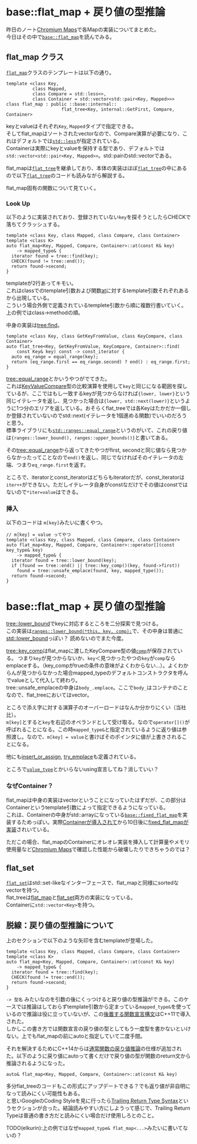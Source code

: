 # base::flat_map + 戻り値の型推論

昨日のノート[Chromium Maps](/szPe4BDiSAqq2Lk1DSycHw)で各Mapの実装についてまとめた。  
今日はその中で[`base::flat_map`](https://source.chromium.org/chromium/chromium/src/+/main:base/containers/flat_map.h)を読んでみる。

## flat_map クラス
[`flat_map`](https://source.chromium.org/chromium/chromium/src/+/main:base/containers/flat_map.h;l=178-182;drc=e4622aaeccea84652488d1822c28c78b7115684f)クラスのテンプレートは以下の通り。
```cpp=
template <class Key,
          class Mapped,
          class Compare = std::less<>,
          class Container = std::vector<std::pair<Key, Mapped>>>
class flat_map : public ::base::internal::
                     flat_tree<Key, internal::GetFirst, Compare, Container>
```

keyとvalueはそれぞれ`Key`, `Mapped`タイプで指定できる。  
そしてflat_mapはソートされたvectorなので、Compare演算が必要になり、これはデフォルトでは[`std::less`](https://cpprefjp.github.io/reference/functional/less.html)が指定されている。  
Containerは実際にkeyとvalueを保持する型であり、デフォルトでは`std::vector<std::pair<Key, Mapped>>`。std::pairのstd::vectorである。

flat_mapは[`flat_tree`](https://source.chromium.org/chromium/chromium/src/+/refs/heads/main:base/containers/flat_tree.h;l=148;drc=dc11a1d175fad2a88df80a83b1b0cf2f20d348bd)を継承しており、本体の実装はほぼ[`flat_tree`](https://source.chromium.org/chromium/chromium/src/+/refs/heads/main:base/containers/flat_tree.h;l=148;drc=dc11a1d175fad2a88df80a83b1b0cf2f20d348bd)の中にあるので以下[`flat_tree`](https://source.chromium.org/chromium/chromium/src/+/refs/heads/main:base/containers/flat_tree.h;l=148;drc=dc11a1d175fad2a88df80a83b1b0cf2f20d348bd)のコードも読みながら解説する。  

flat_map固有の関数について見ていく。

### Look Up
以下のように実装されており、登録されていない`key`を探そうとしたらCHECKで落ちてクラッシュする。
```cpp=
template <class Key, class Mapped, class Compare, class Container>
template <class K>
auto flat_map<Key, Mapped, Compare, Container>::at(const K& key)
    -> mapped_type& {
  iterator found = tree::find(key);
  CHECK(found != tree::end());
  return found->second;
}
```
templateが2行あってキモい。  
これはclassでのtemplate引数および関数[at](https://source.chromium.org/chromium/chromium/src/+/main:base/containers/flat_map.h;l=216;drc=e4622aaeccea84652488d1822c28c78b7115684f)に対するtemplate引数それぞれあるから出現している。  
こういう場合外側で定義されているtemplete引数から順に複数行書いていく。上の例ではclass→methodの順。


中身の実装は[tree:find](https://source.chromium.org/chromium/chromium/src/+/refs/heads/main:base/containers/flat_tree.h;l=978;drc=dc11a1d175fad2a88df80a83b1b0cf2f20d348bd)。

```cpp=
template <class Key, class GetKeyFromValue, class KeyCompare, class Container>
auto flat_tree<Key, GetKeyFromValue, KeyCompare, Container>::find(
    const Key& key) const -> const_iterator {
  auto eq_range = equal_range(key);
  return (eq_range.first == eq_range.second) ? end() : eq_range.first;
}
```

[tree::equal_range](https://source.chromium.org/chromium/chromium/src/+/refs/heads/main:base/containers/flat_tree.h;l=1028;drc=dc11a1d175fad2a88df80a83b1b0cf2f20d348bd)とかいうやつがでてきた。  
これは[KeyValueCompare](https://source.chromium.org/chromium/chromium/src/+/refs/heads/main:base/containers/flat_tree.h;l=461;drc=dc11a1d175fad2a88df80a83b1b0cf2f20d348bd)型の比較演算を使用して`key`と同じになる範囲を探しているが、ここではもし一致するkeyが見つからなければ`{lower, lower}`という同じイテレータを返し、見つかった場合は`{lower, std::next(lower)}`というように1つ分のエリアを返している。おそらくflat_treeでは各Keyはたかだか一個しか登録されていないのでstd::next(イテレータを1個進める関数)でいいのだろうと思う。  
標準ライブラリにも[`std::ranges::equal_range`](https://cpprefjp.github.io/reference/algorithm/ranges_equal_range.html)というのがいて、これの戻り値は`{ranges::lower_bound(), ranges::upper_bounds()}`と書いてある。  

その[tree::equal_range](https://source.chromium.org/chromium/chromium/src/+/refs/heads/main:base/containers/flat_tree.h;l=1028;drc=dc11a1d175fad2a88df80a83b1b0cf2f20d348bd)から返ってきたやつがfirst, secondと同じ値なら見つからなかったってことなので`end()`を返し、同じでなければそのイテレータの左端、つまり`eq_range.first`を返す。  

ところで、iteratorとconst_iteratorはどちらもiteratorだが、const_iteratorは`iter++`ができない。ただしイテレータ自身がconstなだけでその値はconstではないので`*iter=value`はできる。  

### 挿入
以下のコードは `m[key]`みたいに書くやつ。
```cpp=
// m[key] = value ってやつ
template <class Key, class Mapped, class Compare, class Container>
auto flat_map<Key, Mapped, Compare, Container>::operator[](const key_type& key)
    -> mapped_type& {
  iterator found = tree::lower_bound(key);
  if (found == tree::end() || tree::key_comp()(key, found->first))
    found = tree::unsafe_emplace(found, key, mapped_type());
  return found->second;
}
```
# base::flat_map + 戻り値の型推論

[tree::lower_bound](https://source.chromium.org/chromium/chromium/src/+/refs/heads/main:base/containers/flat_tree.h;l=1067;drc=dc11a1d175fad2a88df80a83b1b0cf2f20d348bd)でkeyに対応するところを二分探索で見つける。  
この実装は[`ranges::lower_bound(*this, key, comp);`](https://source.chromium.org/chromium/chromium/src/+/main:base/ranges/algorithm.h;l=3106;drc=6d1cf699abe0ca8158015acc39b77606f327f972)で、その中身は普通に[std::lower_bound](https://cpprefjp.github.io/reference/algorithm/lower_bound.html)っぽい？
読めないのでまた今度。  

[tree::key_comp](https://source.chromium.org/chromium/chromium/src/+/refs/heads/main:base/containers/flat_tree.h;l=567;drc=dc11a1d175fad2a88df80a83b1b0cf2f20d348bd)はflat_mapに渡したKeyCompare型の値[`comp`](https://source.chromium.org/chromium/chromium/src/+/main:base/containers/flat_map.h;l=375;drc=e4622aaeccea84652488d1822c28c78b7115684f)が保存されている。
つまり`key`が見つからないか、`key`＜見つかったやつの`key`が`comp`ならemplaceする。（key_compがtrueの条件の意味がよくわからない…）。よくわからんが見つからなかった場合mapped_typeのデフォルトコンストラクタを呼んでvalueとして代入して終わり。  
tree::unsafe_emplaceの中身は`body_.emplace`。ここで`body_`はコンテナのことなので、flat_treeにおいてはvector。  

ところで添え字に対する演算子のオーバーロードはなんか分かりにくい（当社比）。  
`m[key]`とすると`key`を右辺のオペランドとして受け取る。なので`operator[]()`が呼ばれることになる。この時`mapped_type&`と指定されているように返り値は参照渡し。なので、`m[key] = value`と書けばそのポインタに値が上書きされることになる。  


他にも[insert_or_assign](https://source.chromium.org/chromium/chromium/src/+/main:base/containers/flat_map.h;l=299;drc=e4622aaeccea84652488d1822c28c78b7115684f), [try_emplace](https://source.chromium.org/chromium/chromium/src/+/main:base/containers/flat_map.h;l=324;drc=e4622aaeccea84652488d1822c28c78b7115684f)も定義されている。  


ところで[`value_type`](https://source.chromium.org/chromium/chromium/src/+/main:base/containers/flat_map.h;l=191;drc=e4622aaeccea84652488d1822c28c78b7115684f)とかいらないusing宣言してね？消していい？  

### なぜContainer？
flat_mapは中身の実装はvectorということになっていたはずだが、この部分はContainerというtemplate引数によって指定できるようになっている。  
これは、Containerの中身がstd::arrayになっている[`base::fixed_flat_map`](https://source.chromium.org/chromium/chromium/src/+/main:base/containers/fixed_flat_map.h;l=89;drc=7ca1c1faf3ec5ff1c1faba93f7260d0c71c38d5e)を実装するためっぽい。実際[Containerが導入されて](https://chromium-review.googlesource.com/c/chromium/src/+/2510249)から10日後に[fixed_flat_mapが実装](https://chromium-review.googlesource.com/c/chromium/src/+/2532247)されいている。  

ただこの場合、flat_mapのContainerにオレオレ実装を挿入して計算量やメモリ使用量など[Chromium Maps](/szPe4BDiSAqq2Lk1DSycHw)で確認した性能から破壊したりできちゃうのでは？


## flat_set
[`flat_set`](https://source.chromium.org/chromium/chromium/src/+/main:base/containers/flat_set.h;l=157;drc=e4622aaeccea84652488d1822c28c78b7115684f)はstd::set-likeなインターフェースで、flat_mapと同様にsortedなvectorを持つ。  
flat_treeは[flat_map](https://source.chromium.org/chromium/chromium/src/+/main:base/containers/flat_map.h)と[flat_set](https://source.chromium.org/chromium/chromium/src/+/main:base/containers/flat_set.h)両方の実装になっている。  
Containerに`std::vector<Key>`を持つ。

## 脱線：戻り値の型推論について
上のセクションで以下のような矢印を含むtemplateが登場した。  
```cpp=
template <class Key, class Mapped, class Compare, class Container>
template <class K>
auto flat_map<Key, Mapped, Compare, Container>::at(const K& key)
    -> mapped_type& {
  iterator found = tree::find(key);
  CHECK(found != tree::end());
  return found->second;
}
```
 `-> 型名` みたいなのを引数の後にくっつけると戻り値の型推論ができる。このケースでは推論はしておらずtemplate引数から定まっている`mapped_type&`を使っているので推論は役に立っていないが、この[後置する関数宣言構文](https://cpprefjp.github.io/lang/cpp11/trailing_return_types.html)はC++11で導入された。  
しかしこの書き方では関数宣言の戻り値の型としてもう一度型を書かないといけない。上でもflat_mapの前にautoと指定していて二度手間。  

それを解決するためにC++14からは[通常関数の戻り値推論](https://cpprefjp.github.io/lang/cpp14/return_type_deduction_for_normal_functions.html)の仕様が追加された。以下のように戻り値にautoって書くだけで戻り値の型が関数のreturn文から推論されるようになった。
```cpp=
auto& flat_map<Key, Mapped, Compare, Container>::at(const K& key)
```
多分flat_treeのコードもこの形式にアップデートできる？でも返り値が非自明になって読みにくい可能性もある。  
と思いGoogleのCoding Styleを見に行ったら[Trailing Return Type Syntax](https://google.github.io/styleguide/cppguide.html#trailing_return)というセクションが合った。結論読みやすい方にしようって感じで、Trailing Return Typeは普通の書き方だと読みにくい場合だけ使用しろとのこと。  

TODO(elkurin):上の例ではなぜ`mapped_type& flat_map<...>`みたいに書いてないの？
